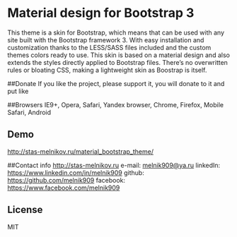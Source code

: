 # Material design for Bootstrap 3
This theme is a skin for Bootstrap, which means that can be used with any site built with the Bootstrap framework 3. With easy installation and customization thanks to the LESS/SASS files included and the custom themes colors ready to use. 
This skin is based on a material design and also extends the styles directly applied to Bootstrap files. There’s no overwritten rules or bloating CSS, making a lightweight skin as Boostrap is itself. 

##Donate
If you like the project, please support it, you will donate to it and put like

##Browsers
IE9+, Opera, Safari, Yandex browser, Chrome, Firefox, Mobile Safari, Android

## Demo
http://stas-melnikov.ru/material_bootstrap_theme/

##Contact info
http://stas-melnikov.ru
e-mail: melnik909@ya.ru
linkedIn: https://www.linkedin.com/in/melnik909
github: https://github.com/melnik909
facebook: https://www.facebook.com/melnik909


## License
MIT
